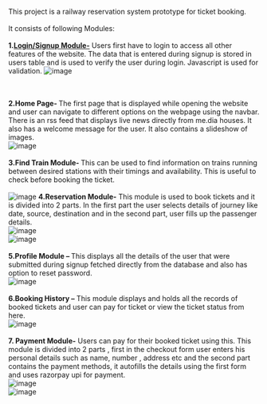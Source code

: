 This project is a railway reservation system prototype for ticket booking.<br><br>
It consists of following Modules:<br><br>
<b>1.<u>Login/Signup Module-</b></u> Users first have to login to access all other 
features of the website. The data that is entered during signup is 
stored in users table and is used to verify the user during login. 
Javascript is used for validation.
![image](https://user-images.githubusercontent.com/64093818/147102835-79d781b2-2958-44ab-a441-5b8d20518442.png)

<br><br>
<b>2.Home Page- </b>The first page that is displayed while opening the website and user can navigate to different options on the webpage using the navbar. There is an rss feed that displays live news directly from me.dia houses. It also has a welcome message for the user. It also contains a slideshow of images.<br>
![image](https://user-images.githubusercontent.com/64093818/147102756-09527532-5580-40f7-a4f7-fe75adc2a130.png)
<br><br>
<b>3.Find Train Module- </b>This can be used to find information on trains running between desired stations with their timings and availability.
This is useful to check before booking the ticket.<br><br>
![image](https://user-images.githubusercontent.com/64093818/147103004-9cc0c4d6-8cf5-45dd-be5c-4e7947152b24.png)
<b>4.Reservation Module-</b> This module is used to book tickets and it is divided into 2 parts. In the first part the user selects details of journey like date, source, destination and in the second part, user fills up the passenger details.
<br>
![image](https://user-images.githubusercontent.com/64093818/147103227-65d77ffa-46ce-4054-a15c-2f4174e348a8.png)
<br>
![image](https://user-images.githubusercontent.com/64093818/147103266-d9fa5ff3-23c7-4913-ba5d-32055d156bb4.png)
<br><br>
<b>5.Profile Module – </b>This displays all the details of the user that were submitted during signup fetched directly from the database and also has option to reset password.<br>
![image](https://user-images.githubusercontent.com/64093818/147103377-44bdf3f0-c90f-4771-9751-dca25b4e26a0.png)
<br><BR>
  <b>6.Booking History –</b> This module displays and holds all the records of booked tickets and user can pay for ticket or view the ticket status from here.<br>
  ![image](https://user-images.githubusercontent.com/64093818/147103502-a7a5a98a-098a-4c4c-84ed-af6240702369.png)
<br><br>
  <b>7. Payment Module-</b> Users can pay for their booked ticket using this.
This module is divided into 2 parts , first in the checkout form user enters his personal details such as name, number , address etc and the second part contains the payment methods, it autofills the details using the first form and uses razorpay upi for payment.
  <br>![image](https://user-images.githubusercontent.com/64093818/147103766-21c408f1-ff98-4583-8566-e3c334377b05.png)
<br>
  ![image](https://user-images.githubusercontent.com/64093818/147103794-31cdd26e-42ef-4eae-b54d-69ce4cc6d8bd.png)




